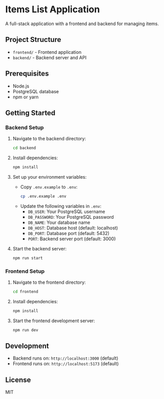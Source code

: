 # Items List Application

A full-stack application with a frontend and backend for managing items.

## Project Structure

- `frontend/` - Frontend application
- `backend/` - Backend server and API

## Prerequisites

- Node.js
- PostgreSQL database
- npm or yarn

## Getting Started

### Backend Setup

1. Navigate to the backend directory:

   ```bash
   cd backend
   ```

2. Install dependencies:

   ```bash
   npm install
   ```

3. Set up your environment variables:

   - Copy `.env.example` to `.env`:
     ```bash
     cp .env.example .env
     ```
   - Update the following variables in `.env`:
     - `DB_USER`: Your PostgreSQL username
     - `DB_PASSWORD`: Your PostgreSQL password
     - `DB_NAME`: Your database name
     - `DB_HOST`: Database host (default: localhost)
     - `DB_PORT`: Database port (default: 5432)
     - `PORT`: Backend server port (default: 3000)

4. Start the backend server:
   ```bash
   npm run start
   ```

### Frontend Setup

1. Navigate to the frontend directory:

   ```bash
   cd frontend
   ```

2. Install dependencies:

   ```bash
   npm install
   ```

3. Start the frontend development server:
   ```bash
   npm run dev
   ```

## Development

- Backend runs on: `http://localhost:3000` (default)
- Frontend runs on: `http://localhost:5173` (default)

## License

MIT
